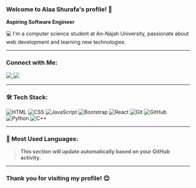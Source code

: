 ### Welcome to Alaa Shurafa's profile! 👋

**Aspiring Software Engineer**

💻 I'm a computer science student at An-Najah University, passionate about web development and learning new technologies.

---

### Connect with Me:

<a href="https://linkedin.com/in/alaa-shurafa" target="_blank">
  <img src="https://img.shields.io/badge/-Alaa%20Shurafa-0077B5?style=for-the-badge&logo=Linkedin&logoColor=white"/>
</a>
<a href="https://t.me/AA145205" target="_blank">
  <img src="https://img.shields.io/badge/-Alaa%20Shurafa-0077B5?style=for-the-badge&logo=Telegram&logoColor=white"/>
</a>

---

### 🛠 Tech Stack:
![HTML](https://img.shields.io/badge/-HTML-E34F26?style=for-the-badge&logo=html5&logoColor=white)
![CSS](https://img.shields.io/badge/-CSS-1572B6?style=for-the-badge&logo=css3&logoColor=white)
![JavaScript](https://img.shields.io/badge/-JavaScript-F7DF1E?style=for-the-badge&logo=javascript&logoColor=black)
![Bootstrap](https://img.shields.io/badge/-Bootstrap-563D7C?style=for-the-badge&logo=bootstrap&logoColor=white)
![React](https://img.shields.io/badge/-React-61DAFB?style=for-the-badge&logo=react&logoColor=black)
![Git](https://img.shields.io/badge/-Git-F05032?style=for-the-badge&logo=git&logoColor=white)
![GitHub](https://img.shields.io/badge/-GitHub-181717?style=for-the-badge&logo=github&logoColor=white)
![Python](https://img.shields.io/badge/-Python-3776AB?style=for-the-badge&logo=python&logoColor=white)
![C++](https://img.shields.io/badge/-C++-00599C?style=for-the-badge&logo=c%2B%2B&logoColor=white)

---

### 🌟 Most Used Languages:
> **This section will update automatically based on your GitHub activity.**

---

### Thank you for visiting my profile! 😊
